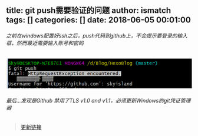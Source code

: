 title: git push需要验证的问题
author: ismatch
tags: []
categories: []
date: 2018-06-05 00:01:00
---
###### 之前在windows配置好ssh之后，push代码到github上，不会提示要登录的输入框，然而最近需要输入账号和密码
![image](../files/pusherror.png)
###### 最后...发现是Github 禁用了TLS v1.0 and v1.1，必须更新Windows的git凭证管理器
> [更新链接](https://github.com/Microsoft/Git-Credential-Manager-for-Windows/releases/tag/v1.14.0)